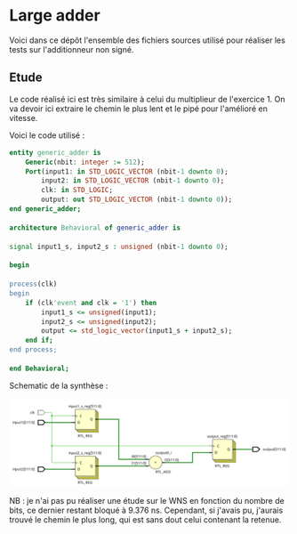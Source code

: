 # Large adder

Voici dans ce dépôt l'ensemble des fichiers sources utilisé pour réaliser les tests sur l'additionneur non signé.

## Etude

Le code réalisé ici est très similaire à celui du multiplieur de l'exercice 1. On va devoir ici extraire le chemin le plus lent et le pipé pour l'amélioré en vitesse.

Voici le code utilisé :
```vhdl
entity generic_adder is
    Generic(nbit: integer := 512);
    Port(input1: in STD_LOGIC_VECTOR (nbit-1 downto 0);
        input2: in STD_LOGIC_VECTOR (nbit-1 downto 0);
        clk: in STD_LOGIC;
        output: out STD_LOGIC_VECTOR (nbit-1 downto 0));
end generic_adder;

architecture Behavioral of generic_adder is

signal input1_s, input2_s : unsigned (nbit-1 downto 0);

begin

process(clk)
begin
    if (clk'event and clk = '1') then
        input1_s <= unsigned(input1);
        input2_s <= unsigned(input2);
        output <= std_logic_vector(input1_s + input2_s);
    end if;
end process;
 
end Behavioral;
```

Schematic de la synthèse :

![alt text](schematic_generic_adder.png)

NB : je n'ai pas pu réaliser une étude sur le WNS en fonction du nombre de bits, ce dernier restant bloqué à 9.376 ns. Cependant, si j'avais pu, j'aurais trouvé le chemin le plus long, qui est sans dout celui contenant la retenue. 
